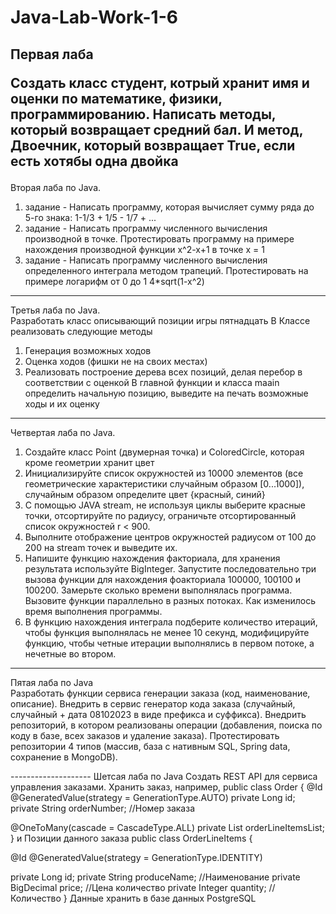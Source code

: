 # Java-Lab-Work-1-6

Первая лаба
<br><p>Создать класс студент, котрый хранит имя и оценки по математике, физики, программированию. Написать методы, который возвращает средний бал. И метод, Двоечник, который возвращает True, если есть хотябы одна двойка
--------------------
Вторая лаба по Java.
1) задание - Написать программу, которая вычисляет сумму ряда до 5-го знака: 1-1/3 + 1/5 - 1/7 + ...
2) задание - Написать программу численного вычисления производной в точке. Протестировать программу на примере нахождения производной функции x^2-x+1 в точке x = 1
3) задание - Написать программу численного вычисления определенного интеграла методом трапеций. Протестировать на примере логарифм от 0 до 1 4*sqrt(1-x^2)
--------------------
Третья лаба по Java.
<br>Разработать класс описывающий позиции игры пятнадцать
В Классе реализовать следующие методы
1) Генерация возможных ходов
2) Оценка ходов (фишки не на своих местах)
3) Реализовать построение дерева всех позиций, делая перебор в соответствии с оценкой
В главной функции и класса maain определить начальную позицию, выведите на печать возможные ходы и их оценку
--------------------
Четвертая лаба по Java.
1) Создайте класс Point (двумерная точка) и ColoredCircle, которая кроме геометрии хранит цвет
2) Инициализируйте список окружностей из 10000 элементов (все геометрические характеристики случайным образом [0...1000]), случайным образом определите цвет {красный, синий}
3) С помощью JAVA stream, не используя циклы выберите красные точки, отсортируйте по радиусу, ограничьте отсортированный список окружностей r < 900.
4) Выполните отображение центров окружностей радиусом от 100 до 200 на stream точек и выведите их.
5) Напишите функцию нахождения факториала, для хранения результата используйте BigInteger. Запустите последовательно три вызова функции для нахождения фоакториала 100000, 100100 и 100200. Замерьте сколько времени выполнялась программа. Вызовите функции параллельно в разных потоках. Как изменилось время выполнения программы.
6) В функцию нахождения интеграла подберите количество итераций, чтобы функция выполнялась не менее 10 секунд, модифицируйте функцию, чтобы четные итерации выполнялись в первом потоке, а нечетные во втором.
--------------------
<p>Пятая лаба по Java
<br>Разработать функции сервиса генерации заказа (код, наименование, описание). Внедрить в сервис генератор кода заказа
(случайный, случайный + дата 08102023 в виде префикса и суффикса). Внедрить репозиторий, в котором реализованы
операции (добавления, поиска по коду в базе, всех заказов и удаление заказа). Протестировать репозитории 4 типов (массив, база с нативным SQL, Spring data, сохранение в MongoDB). 
</p>
--------------------
Шетсая лаба по Java
Создать REST  API для сервиса управления заказами.
Хранить заказ, например,
public class Order {
@Id
@GeneratedValue(strategy = GenerationType.AUTO)
private Long id;
private String orderNumber;  //Номер заказа 

@OneToMany(cascade = CascadeType.ALL)
private List<OrderLineItems> orderLineItemsList;
}
и 
Позиции данного заказа
public class OrderLineItems {
  
@Id
@GeneratedValue(strategy = GenerationType.IDENTITY)

private Long id;
private String producеName; //Наименование 
private BigDecimal price;  //Цена количество
private Integer quantity; //Количество
}
Данные хранить в базе данных PostgreSQL
